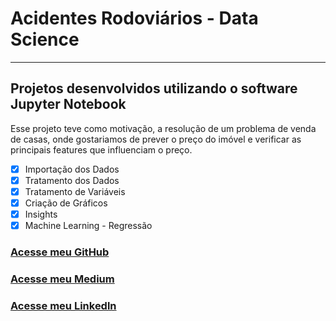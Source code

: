 # Acidentes Rodoviários - Data Science
***
## Projetos desenvolvidos utilizando o software Jupyter Notebook

Esse projeto teve como motivação, a resolução de um problema de venda de casas, onde gostariamos de prever o preço do imóvel e verificar as principais features que influenciam o preço.

- [X] Importação dos Dados
- [X] Tratamento dos Dados
- [X] Tratamento de Variáveis 
- [X] Criação de Gráficos 
- [X] Insights
- [X] Machine Learning - Regressão

### [Acesse meu GitHub](https://github.com/vithep)
### [Acesse meu Medium](https://vithep.medium.com)
### [Acesse meu Linkedln](https://www.linkedin.com/in/vithep)
 
